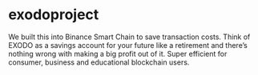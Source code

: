 # exodoproject
We built this into Binance Smart Chain to save transaction costs. Think of EXODO as a savings account for your future like a retirement and there’s nothing wrong with making a big profit out of it. Super efficient for consumer, business and educational blockchain users.
